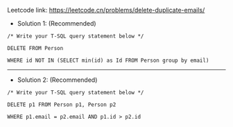 Leetcode link: https://leetcode.cn/problems/delete-duplicate-emails/ 

- Solution 1: (Recommended)
```
/* Write your T-SQL query statement below */

DELETE FROM Person 

WHERE id NOT IN (SELECT min(id) as Id FROM Person group by email)
```
---

- Solution 2: (Recommended)
```
/* Write your T-SQL query statement below */

DELETE p1 FROM Person p1, Person p2

WHERE p1.email = p2.email AND p1.id > p2.id
```
